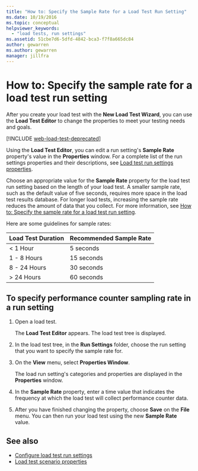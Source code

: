 ```yaml
---
title: "How to: Specify the Sample Rate for a Load Test Run Setting"
ms.date: 10/19/2016
ms.topic: conceptual
helpviewer_keywords:
  - "load tests, run settings"
ms.assetid: 51cbe7d6-5dfd-4842-bca3-f7f8a665dc84
author: gewarren
ms.author: gewarren
manager: jillfra
---
```

# How to: Specify the sample rate for a load test run setting

After you create your load test with the **New Load Test Wizard**, you can use the **Load Test Editor** to change the properties to meet your testing needs and goals.

[!INCLUDE [web-load-test-deprecated](includes/web-load-test-deprecated.md)]

Using the **Load Test Editor**, you can edit a run setting's **Sample Rate** property's value in the **Properties** window. For a complete list of the run settings properties and their descriptions, see [Load test run settings properties](../test/load-test-run-settings-properties.md).

Choose an appropriate value for the **Sample Rate** property for the load test run setting based on the length of your load test. A smaller sample rate, such as the default value of five seconds, requires more space in the load test results database. For longer load tests, increasing the sample rate reduces the amount of data that you collect. For more information, see [How to: Specify the sample rate for a load test run setting](../test/how-to-specify-the-sample-rate-for-a-load-test.md).

Here are some guidelines for sample rates:

|Load Test Duration|Recommended Sample Rate|
|-|-----------------------------|
|\< 1 Hour|5 seconds|
|1 - 8 Hours|15 seconds|
|8 - 24 Hours|30 seconds|
|> 24 Hours|60 seconds|

## To specify performance counter sampling rate in a run setting

1.  Open a load test.

     The **Load Test Editor** appears. The load test tree is displayed.

2.  In the load test tree, in the **Run Settings** folder, choose the run setting that you want to specify the sample rate for.

3.  On the **View** menu, select **Properties Window**.

     The load run setting's categories and properties are displayed in the **Properties** window.

4.  In the **Sample Rate** property, enter a time value that indicates the frequency at which the load test will collect performance counter data.

5.  After you have finished changing the property, choose **Save** on the **File** menu. You can then run your load test using the new **Sample Rate** value.

## See also

- [Configure load test run settings](../test/configure-load-test-run-settings.md)
- [Load test scenario properties](../test/load-test-scenario-properties.md)